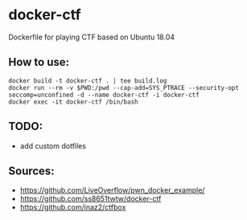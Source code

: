 # docker-ctf

Dockerfile for playing CTF based on Ubuntu 18.04

## How to use:
```
docker build -t docker-ctf . | tee build.log
docker run --rm -v $PWD:/pwd --cap-add=SYS_PTRACE --security-opt seccomp=unconfined -d --name docker-ctf -i docker-ctf
docker exec -it docker-ctf /bin/bash
```

## TODO:
- add custom dotfiles

## Sources:
- https://github.com/LiveOverflow/pwn_docker_example/
- https://github.com/ss8651twtw/docker-ctf
- https://github.com/inaz2/ctfbox
